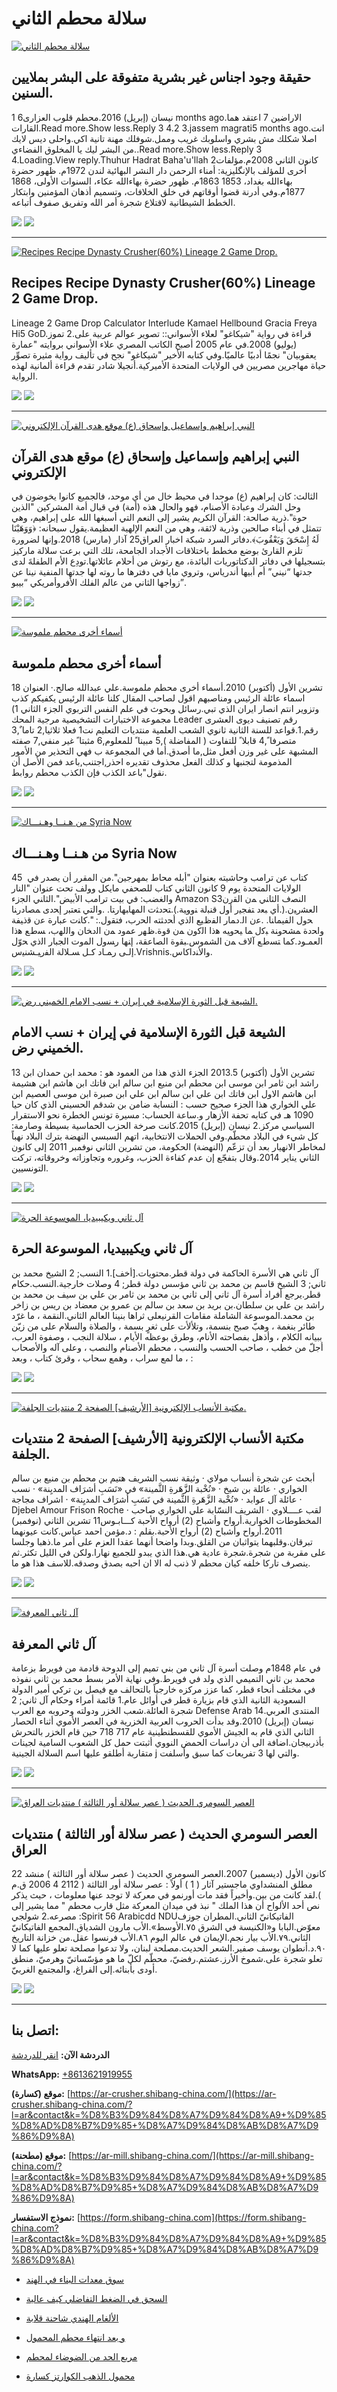 # سلالة محطم الثاني

<a href="https://swt.shibang-china.com/?l=ar&img&k=%D8%B3%D9%84%D8%A7%D9%84%D8%A9+%D9%85%D8%AD%D8%B7%D9%85+%D8%A7%D9%84%D8%AB%D8%A7%D9%86%D9%8A" target="_blank">![سلالة محطم الثاني](http://static.shibang-china.com/all-800x300/1030.jpg)</a>

## حقيقة وجود اجناس غير بشرية متفوقة على البشر بملايين السنين.
1 نيسان (إبريل) 2016.محطم قلوب العزارى6 months ago.الاراضين 7 اعتقد هما القارات﻿.Read more.Show less.Reply 3 4.2 3.jassem magrati5 months ago.انت اصلا شكلك مش بشري واسلوبك غريب وممل.شوفلك مهنة تانية اكي.واحلى ديس لايك من البشر ليك يا المخلوق الفضاءي.﻿.Read more.Show less.Reply 3 4.Loading.View reply.Thuhur Hadrat Baha&#39;u&#39;llah 2كانون الثاني 2008م.مؤلفات أخرى للمؤلف بالإنگليزية: أمناء الرحمن دار النشر البهائية لندن 1972م. ظهور حضرة بهاءالله بغداد، 1853 1863م. ظهور حضرة بهاءالله عكاء، السنوات الأولى، 1868 1877م.وفي أدرنة قضوا أوقاتهم في خلق الخلافات، وتسميم أذهان المؤمنين وابتكار الخطط الشيطانية لاقتلاع شجرة أمر الله وتفريق صفوف أتباعه.


<a href="https://whatsapp.shibangsoft.com/WhatsApp.php" target="_blank" title="WhatsApp">![](http://static.shibang-china.com/icon/whatsapp.png)</a> <a href="https://swt.shibang-china.com/?l=ar&icon&k=%D8%B3%D9%84%D8%A7%D9%84%D8%A9+%D9%85%D8%AD%D8%B7%D9%85+%D8%A7%D9%84%D8%AB%D8%A7%D9%86%D9%8A" target="_blank">![](http://static.shibang-china.com/icon/chat-ar.png)</a>

---

<a href="https://swt.shibang-china.com/?l=ar&img&k=%D8%B3%D9%84%D8%A7%D9%84%D8%A9+%D9%85%D8%AD%D8%B7%D9%85+%D8%A7%D9%84%D8%AB%D8%A7%D9%86%D9%8A" target="_blank">![Recipes Recipe Dynasty Crusher(60%) Lineage 2 Game Drop.](http://static.shibang-china.com/all-800x300/1425.jpg)</a>

## Recipes Recipe Dynasty Crusher(60%) Lineage 2 Game Drop.
Lineage 2 Game Drop Calculator Interlude Kamael Hellbound Gracia Freya Hi5 GoD.قراءة في رواية &quot;شيكاغو&quot; لعلاء الأسواني:: تصوير عوالم عربية على.2 تموز (يوليو) 2008.في عام 2005 أصبح الكاتب المصري علاء الأسواني بروايته &quot;عمارة يعقوبيان&quot; نجمًا أدبيًا عالميًا.وفي كتابه الأخير &quot;شيكاغو&quot; نجح في تأليف رواية مثيرة تصوِّر حياة مهاجرين مصريين في الولايات المتحدة الأميركية.أنجيلا شادر تقدم قراءة ألمانية لهذه الرواية.


<a href="https://whatsapp.shibangsoft.com/WhatsApp.php" target="_blank" title="WhatsApp">![](http://static.shibang-china.com/icon/whatsapp.png)</a> <a href="https://swt.shibang-china.com/?l=ar&icon&k=%D8%B3%D9%84%D8%A7%D9%84%D8%A9+%D9%85%D8%AD%D8%B7%D9%85+%D8%A7%D9%84%D8%AB%D8%A7%D9%86%D9%8A" target="_blank">![](http://static.shibang-china.com/icon/chat-ar.png)</a>

---

<a href="https://swt.shibang-china.com/?l=ar&img&k=%D8%B3%D9%84%D8%A7%D9%84%D8%A9+%D9%85%D8%AD%D8%B7%D9%85+%D8%A7%D9%84%D8%AB%D8%A7%D9%86%D9%8A" target="_blank">![النبي إبراهيم وإسماعيل وإسحاق (ع) موقع هدى القرآن الإلكتروني](http://static.shibang-china.com/all-800x300/233.jpg)</a>

## النبي إبراهيم وإسماعيل وإسحاق (ع) موقع هدى القرآن الإلكتروني
الثالث: كان إبراهيم (ع) موحدا في محيط خال من أي موحد، فالجميع كانوا يخوضون في وحل الشرك وعبادة الأصنام، فهو والحال هذه (أمة) في قبال أمة المشركين &quot;الذين حوة&quot;.ذرية صالحة: القرآن الكريم يشير إلى النعم التي أسبغها الله على إبراهيم، وهي تتمثل في أبناء صالحين وذرية لائقة، وهي من النعم الإلهية العظيمة.يقول سبحانه: ﴿وَوَهَبْنَا لَهُ إِسْحَقَ وَيَعْقُوبَ﴾.دفاتر السرد شبكة اخبار العراق25 آذار (مارس) 2018.وإنها لضرورة تلزم القارئ بوضع مخطط باختلاقات الأجداد الجامحة، تلك التي برعت سلالة ماركيز بتسجيلها في دفاتر الدكتاتوريات البائدة، مع رتوش من أحلام عائلاتها.تودِع الأم الطفلةَ لدى جدتها “نيني” أم أبيها أندرياس، وتروي مايا في دفترها ما روته لها جدتها المنفية نينا عن زواجها الثاني من عالم الفلك الأفروأمريكي “بيبو”.


<a href="https://whatsapp.shibangsoft.com/WhatsApp.php" target="_blank" title="WhatsApp">![](http://static.shibang-china.com/icon/whatsapp.png)</a> <a href="https://swt.shibang-china.com/?l=ar&icon&k=%D8%B3%D9%84%D8%A7%D9%84%D8%A9+%D9%85%D8%AD%D8%B7%D9%85+%D8%A7%D9%84%D8%AB%D8%A7%D9%86%D9%8A" target="_blank">![](http://static.shibang-china.com/icon/chat-ar.png)</a>

---

<a href="https://swt.shibang-china.com/?l=ar&img&k=%D8%B3%D9%84%D8%A7%D9%84%D8%A9+%D9%85%D8%AD%D8%B7%D9%85+%D8%A7%D9%84%D8%AB%D8%A7%D9%86%D9%8A" target="_blank">![أسماء أخرى محطم ملموسة](http://static.shibang-china.com/all-800x300/321.jpg)</a>

## أسماء أخرى محطم ملموسة
18 تشرين الأول (أكتوبر) 2010.أسماء أخرى محطم ملموسة.علي عبدالله صالح.· العنوان اسماء عائلة الرئيس ومناصبهم اقول لصاحب المقال كلنا عائلة الرئيس يكفيكم كذب وتزوير انتم انصار ايران الذي تبي.رسائل وبحوث في علم النفس التربوي الجزء الثاني 1) مجموعة الاختبارات التشخيصية مرجية المحك Leader رقم تصنيف ديوى العشرى رقم.1.قواعد للسنة الثانية ثانوي الشعب العلمية منتديات التعليم نت1 فعلا ثلاثيا,2 تاما ٌ,3 متصرفا ً,4 قابلا ً للتفاوت ( المفاضلة ),5 مبينا ً للمعلوم,6 مثبتا ً غير منفي,7 صفته المشبهة على غير وزن أفعل مثل,ما أصدق.أما في المجموعة ب فهي التحذير من الأمور المذمومة لتجنبها و كذلك الفعل محذوف تقديره احذر,اجتنب,باعد فمن الأصل أن نقول&quot;باعد الكذب فإن الكذب محطم روابط.


<a href="https://whatsapp.shibangsoft.com/WhatsApp.php" target="_blank" title="WhatsApp">![](http://static.shibang-china.com/icon/whatsapp.png)</a> <a href="https://swt.shibang-china.com/?l=ar&icon&k=%D8%B3%D9%84%D8%A7%D9%84%D8%A9+%D9%85%D8%AD%D8%B7%D9%85+%D8%A7%D9%84%D8%AB%D8%A7%D9%86%D9%8A" target="_blank">![](http://static.shibang-china.com/icon/chat-ar.png)</a>

---

<a href="https://swt.shibang-china.com/?l=ar&img&k=%D8%B3%D9%84%D8%A7%D9%84%D8%A9+%D9%85%D8%AD%D8%B7%D9%85+%D8%A7%D9%84%D8%AB%D8%A7%D9%86%D9%8A" target="_blank">![من هـنــا وهـنـــاك Syria Now](http://static.shibang-china.com/all-800x300/257.jpg)</a>

## من هـنــا وهـنـــاك Syria Now
45 كتاب عن ترامب وحاشيته بعنوان &quot;أبله محاط بمهرجين&quot;.من المقرر أن يصدر في ​الولايات المتحدة​ يوم 9 كانون الثاني كتاب للصحفي مايكل وولف تحت عنوان &quot;النار والغضب: في بيت ترامب الأبيض&quot;.اﻟﺜﺎﻨﻲ اﻟﺠزء Amazon S3اﻟﻨﺼف اﻟﺜﺎﻨﻲ ﻤن اﻟﻘرن اﻟﻌﺸرﻴن.(.أي ﺒﻌد ﺘﻔﺠﻴر أول ﻗﻨﺒﻟﺔ ﻨووﻴﺔ.).ﺘﺤدﺜت اﻟﻤﻬﺎﺒﻬﺎرﺘﺎ. .واﻟﺘﻲ ﺘﻌﺘﺒر إﺤدى ﻤﺼﺎدرﻨﺎ ﺤول اﻟﻔﻴﻤﺎﻨﺎ. .ﻋن اﻟ.دﻤﺎر اﻟﻔظﻴﻊ اﻟذي أﺤدﺜﺘﻪ اﻟﺤرب، ﻓﺘﻘول.: &quot;.ﮐﺎﻨت ﻋﺒﺎرة ﻋن ﻗذﻴﻔﺔ واﺤدة ﻤﺸﺤوﻨﺔ ﺒﮐل ﻤﺎ ﻴﺤوﻴﻪ ﻫذا اﻟﮐون ﻤن ﻗوة.ظﻬر ﻋﻤود ﻤن اﻟدﺨﺎن واﻟﻟﻬب، ﺴطﻊ ﻫذا اﻟﻌﻤـود.ﮐﻤﺎ ﺘﺴطﻊ آﻻف ﻤن اﻟﺸﻤوس.ﺒﻘوة اﻟﺼﺎﻋﻘﺔ، إﻨﻬﺎ رﺴول اﻟﻤوت اﻟﺠﺒﺎر اﻟذي ﺤوّل إﻟـﯽ رﻤـﺎد ﮐـل ﺴـﻼﻟﺔ اﻟﻔرﻴـﺸﻨﻴس.Vrishnis.واﻷﻨداﮐﺎس.


<a href="https://whatsapp.shibangsoft.com/WhatsApp.php" target="_blank" title="WhatsApp">![](http://static.shibang-china.com/icon/whatsapp.png)</a> <a href="https://swt.shibang-china.com/?l=ar&icon&k=%D8%B3%D9%84%D8%A7%D9%84%D8%A9+%D9%85%D8%AD%D8%B7%D9%85+%D8%A7%D9%84%D8%AB%D8%A7%D9%86%D9%8A" target="_blank">![](http://static.shibang-china.com/icon/chat-ar.png)</a>

---

<a href="https://swt.shibang-china.com/?l=ar&img&k=%D8%B3%D9%84%D8%A7%D9%84%D8%A9+%D9%85%D8%AD%D8%B7%D9%85+%D8%A7%D9%84%D8%AB%D8%A7%D9%86%D9%8A" target="_blank">![الشيعة قبل الثورة الإسلامية في إيران + نسب الامام الخميني رض.](http://static.shibang-china.com/all-800x300/743.jpg)</a>

## الشيعة قبل الثورة الإسلامية في إيران + نسب الامام الخميني رض.
13 تشرين الأول (أكتوبر) 2013.5 الجزء الذي هذا من العمود هو : محمد ابن حمدان ابن راشد ابن ثامر ابن موسى ابن محطم ابن منيع ابن سالم ابن فاتك ابن هاشم ابن هشيمة ابن هاشم الاول ابن فاتك ابن علي ابن سالم ابن علي ابن صبرة ابن موسى العصيم ابن علي الخواري هذا الجزء صحيح حسب : النسابة ضامن بن شدقم الحسيني الذي كان حيا 1090 هـ في كتابه تحفة الأزهار و.ساعة الحساب: مسيرة تونس الخطرة نحو الاستقرار السياسي مركز.2 نيسان (إبريل) 2015.كانت صرخة الحزب الحماسية بسيطة وصارمة: كل شيء في البلاد محطّم.وفي الحملات الانتخابية، اتهم السبسي النهضة بترك البلاد نهباً لمخاطر الانهيار بعد أن تزعّم (النهضة) الحكومة، من تشرين الثاني نوفمبر 2011 إلى كانون الثاني يناير 2014.وقال بتفجّع إن عدم كفاءة الحزب، وغروره وتجاوزاته وخروقاته، تركت التونسيين.


<a href="https://whatsapp.shibangsoft.com/WhatsApp.php" target="_blank" title="WhatsApp">![](http://static.shibang-china.com/icon/whatsapp.png)</a> <a href="https://swt.shibang-china.com/?l=ar&icon&k=%D8%B3%D9%84%D8%A7%D9%84%D8%A9+%D9%85%D8%AD%D8%B7%D9%85+%D8%A7%D9%84%D8%AB%D8%A7%D9%86%D9%8A" target="_blank">![](http://static.shibang-china.com/icon/chat-ar.png)</a>

---

<a href="https://swt.shibang-china.com/?l=ar&img&k=%D8%B3%D9%84%D8%A7%D9%84%D8%A9+%D9%85%D8%AD%D8%B7%D9%85+%D8%A7%D9%84%D8%AB%D8%A7%D9%86%D9%8A" target="_blank">![آل ثاني ويكيبيديا، الموسوعة الحرة](http://static.shibang-china.com/all-800x300/288.jpg)</a>

## آل ثاني ويكيبيديا، الموسوعة الحرة
آل ثاني هي الأسرة الحاكمة في دولة قطر.محتويات.[أخف].1 النسب; 2 الشيخ محمد بن ثاني; 3 الشيخ قاسم بن محمد بن ثاني مؤسس دولة قطر; 4 وصلات خارجية.النسب.حكام قطر.يرجع أفراد أسرة آل ثاني إلى ثاني بن محمد بن ثامر بن علي بن سيف بن محمد بن راشد بن علي بن سلطان.بن بريد بن سعد بن سالم بن عمرو بن معضاد بن ريس بن زاخر بن محمد.الموسوعة الشاملة مقامات القرنيعلى ثراها بنينا العالم الثاني.النقمة ، ما غرّد طائر بنغمة ، وهبّ صبح بنسمة، وتلألأت على ثغرٍ بسمة ، والصلاة والسلام على من زيّن ببيانه الكلام ، وأذهل بفصاحته الأنام، وطرق بوعظه الأيام ، سلالة النجب ، وصفوة العرب، أجلّ من خطب ، صاحب الحسب والنسب ، محطم الأصنام والنصب ، وعلى آله والأصحاب ، ما لمع سراب ، وهمع سحاب ، وقرئ كتاب ، وبعد :


<a href="https://whatsapp.shibangsoft.com/WhatsApp.php" target="_blank" title="WhatsApp">![](http://static.shibang-china.com/icon/whatsapp.png)</a> <a href="https://swt.shibang-china.com/?l=ar&icon&k=%D8%B3%D9%84%D8%A7%D9%84%D8%A9+%D9%85%D8%AD%D8%B7%D9%85+%D8%A7%D9%84%D8%AB%D8%A7%D9%86%D9%8A" target="_blank">![](http://static.shibang-china.com/icon/chat-ar.png)</a>

---

<a href="https://swt.shibang-china.com/?l=ar&img&k=%D8%B3%D9%84%D8%A7%D9%84%D8%A9+%D9%85%D8%AD%D8%B7%D9%85+%D8%A7%D9%84%D8%AB%D8%A7%D9%86%D9%8A" target="_blank">![مكتبة الأنساب الإلكترونية [الأرشيف] الصفحة 2 منتديات الجلفة.](http://static.shibang-china.com/all-800x300/1404.jpg)</a>

## مكتبة الأنساب الإلكترونية [الأرشيف] الصفحة 2 منتديات الجلفة.
أبحث عن شجرة أنساب مولاي &middot; وثيقة نسب الشريف هتيم بن محطم بن منيع بن سالم الخواري &middot; عائلة بن شيخ &middot; «نُخْبة الزَّهَرةِ الثَّمينة» في «نَسَبِ أشرَاف المديِنة» &middot; نسب عائلة آل عوابد &middot; «نُخْبة الزَّهَرةِ الثَّمينة في نَسَبِ أشرَاف المديِنة» &middot; اشراف مجاجة &middot; Djebel Amour Frison Roche &middot; لقب عــــلاوي &middot; الشريف النسّابة علي الخواري صاحب المخطوطات الخوارية.أرواح وأشباح (2) أرواح الأحبة كـــابـوس11 تشرين الثاني (نوفمبر) 2011.أرواح وأشباح (2) أرواح الأحبة.بقلم : د.مؤمن احمد عباس.كانت عيونهما تبرقان.وقلبهما يتواثبان من القلق.وبدا واضحا أنهما عقدا العزم على أمر ما.ذهبا وجلسا على مقربة من شجرة.شجرة عادية هي.هذا الذي يبدو للجميع نهارا.ولكن في الليل تكثر.ثم ينصرف تاركا خلفه كيان محطم لا ذنب له الا ان احبه بصدق وصدقه.للاسف هذا هو ما.


<a href="https://whatsapp.shibangsoft.com/WhatsApp.php" target="_blank" title="WhatsApp">![](http://static.shibang-china.com/icon/whatsapp.png)</a> <a href="https://swt.shibang-china.com/?l=ar&icon&k=%D8%B3%D9%84%D8%A7%D9%84%D8%A9+%D9%85%D8%AD%D8%B7%D9%85+%D8%A7%D9%84%D8%AB%D8%A7%D9%86%D9%8A" target="_blank">![](http://static.shibang-china.com/icon/chat-ar.png)</a>

---

<a href="https://swt.shibang-china.com/?l=ar&img&k=%D8%B3%D9%84%D8%A7%D9%84%D8%A9+%D9%85%D8%AD%D8%B7%D9%85+%D8%A7%D9%84%D8%AB%D8%A7%D9%86%D9%8A" target="_blank">![آل ثاني المعرفة](http://static.shibang-china.com/all-800x300/797.jpg)</a>

## آل ثاني المعرفة
في عام 1848م وصلت أسرة آل ثاني من بني تميم إلى الدوحة قادمة من فويرط بزعامة محمد بن ثاني التميمي الذي ولد في فويرط.وفي نهاية الأمر بسط محمد بن ثاني نفوذه في مختلف أنحاء قطر، كما عزز مركزه خارجياً بالتحالف مع فيصل بن تركي أمير الدولة السعودية الثانية الذي قام بزيارة قطر في أوائل عام.1 قائمة أمراء وحكام آل ثاني; 2 شجرة العائلة.شعب الخزر ودولته وحروبه مع العرب Defense Arab المنتدى العربي.14 نيسان (إبريل) 2010.وقد بدأت الحروب العربية الخزرية في العصر الأموي أثناء الحصار الثاني الذي قام به الجيش الأموي للقسطنطينية عام 717 718 حين قام الخزر بالتحرش بأذربيجان.اضافة الى أن دراسات الحمض النووي أثبتت حمل كل الشعوب السامية لجينات متقاربة أطلقو عليها اسم السلالة الجينية j والتي لها 3 تفريعات كما سبق وأسلفت.


<a href="https://whatsapp.shibangsoft.com/WhatsApp.php" target="_blank" title="WhatsApp">![](http://static.shibang-china.com/icon/whatsapp.png)</a> <a href="https://swt.shibang-china.com/?l=ar&icon&k=%D8%B3%D9%84%D8%A7%D9%84%D8%A9+%D9%85%D8%AD%D8%B7%D9%85+%D8%A7%D9%84%D8%AB%D8%A7%D9%86%D9%8A" target="_blank">![](http://static.shibang-china.com/icon/chat-ar.png)</a>

---

<a href="https://swt.shibang-china.com/?l=ar&img&k=%D8%B3%D9%84%D8%A7%D9%84%D8%A9+%D9%85%D8%AD%D8%B7%D9%85+%D8%A7%D9%84%D8%AB%D8%A7%D9%86%D9%8A" target="_blank">![العصر السومري الحديث ( عصر سلالة أور الثالثة ) منتديات العراق](http://static.shibang-china.com/all-800x300/213.jpg)</a>

## العصر السومري الحديث ( عصر سلالة أور الثالثة ) منتديات العراق
22 كانون الأول (ديسمبر) 2007.العصر السومري الحديث ( عصر سلالة أور الثالثة ) منشد مطلق المنشداوي ماجستير آثار ( 1 ) أولاً : عصر سلالة أور الثالثة ( 2112 4 2006 ق.م ).لقد كانت من بين.وأخيراً فقد مات أورنمو في معركة لا توجد عنها معلومات ، حيث يذكر نص أحد الألواح أن هذا الملك &quot; نبذ في ميدان المعركة مثل قارب محطم &quot; مما يشير إلى مصرعه.2 شولجي :Spirit 56 Arabicdd NDUﺍﻟﻔﺎﺗﻴﻜﺎﻧﻲّ ﺍﻟﺜﺎﻧﻲ.ﺍﻟﻤﻄﺮﺍﻥ ﺟﻮﺯﻑ ﻣﻌﻮّﺽ.ﺍﻟﺒﺎﺑﺎ ﻭ«ﺍﻟﻜﻨﻴﺴﺔ ﻓﻲ ﺍﻟﺸﺮﻕ ٧٥.ﺍﻷﻭﺳﻂ».ﺍﻷﺏ ﻣﺎﺭﻭﻥ ﺍﻟﺸﺪﻳﺎﻕ.ﺍﻟﻤﺠﻤﻊ ﺍﻟﻔﺎﺗﻴﻜﺎﻧﻲّ ﺍﻟﺜﺎﻧﻲ.٧٩.ﺍﻷﺏ ﺑﻴﺎﺭ ﻧﺠﻢ.ﺍﻹﻳﻤﺎﻥ ﻓﻲ ﻋﺎﻟﻢ ﺍﻟﻴﻮﻡ ٨٦.ﺍﻷﺏ ﻓﺮﻧﺴﻮﺍ ﻋﻘﻞ.ﻣﻦ ﺧﺰﺍﻧﺔ ﺍﻟﺘﺎﺭﻳﺦ ٩٠.ﺩ.ﺃﻧﻄﻮﺍﻥ ﻳﻮﺳﻒ ﺻﻔﻴﺮ.ﺍﻟﺸﻌﺮ ﺍﻟﺤﺪﻳﺚ.ﻣﺼﻠﺤﺔ ﻟﺒﻨﺎﻥ، ﻭﻻ ﺗﺪﻋﻮﺍ ﻣﺼﻠﺤﺔ ﺗﻌﻠﻮ ﻋﻠﻴﻬﺎ ﻛﻤﺎ ﻻ ﺗﻌﻠﻮ ﺷﺠﺮﺓ ﻋﻠﻰ.ﺷﻤﻮﺥ ﺍﻷﺭﺯ.ﻋﺸﺘﻢ.ﺭﻓﻀﻲّ، ﻣﺤﻄّﻢ ﻟﻜﻞّ ﻣﺎ ﻫﻮ ﻣﺆﺳّﺴﺎﺗﻲّ ﻭﻫﺮﻣﻲّ، ﻣﻨﻄﻖ ﺃﻭﺩﻯ ﺑﺄﺑﻨﺎﺋﻪ.ﺇﻟﻰ ﺍﻟﻔﺮﺍﻍ، ﻭﺍﻟﻤﺠﺘﻤﻊ ﺍﻟﻐﺮﺑﻲّ.


<a href="https://whatsapp.shibangsoft.com/WhatsApp.php" target="_blank" title="WhatsApp">![](http://static.shibang-china.com/icon/whatsapp.png)</a> <a href="https://swt.shibang-china.com/?l=ar&icon&k=%D8%B3%D9%84%D8%A7%D9%84%D8%A9+%D9%85%D8%AD%D8%B7%D9%85+%D8%A7%D9%84%D8%AB%D8%A7%D9%86%D9%8A" target="_blank">![](http://static.shibang-china.com/icon/chat-ar.png)</a>

---
## اتصل بنا:

**الدردشة الآن:** [انقر للدردشة](https://swt.shibang-china.com?l=ar&contact&k=%D8%B3%D9%84%D8%A7%D9%84%D8%A9+%D9%85%D8%AD%D8%B7%D9%85+%D8%A7%D9%84%D8%AB%D8%A7%D9%86%D9%8A)

**WhatsApp:**  [+8613621919955](https://whatsapp.shibangsoft.com/WhatsApp.php)

**موقع (كسارة):** [https://ar-crusher.shibang-china.com/](https://ar-crusher.shibang-china.com/?l=ar&contact&k=%D8%B3%D9%84%D8%A7%D9%84%D8%A9+%D9%85%D8%AD%D8%B7%D9%85+%D8%A7%D9%84%D8%AB%D8%A7%D9%86%D9%8A)

**موقع (مطحنة):** [https://ar-mill.shibang-china.com/](https://ar-mill.shibang-china.com/?l=ar&contact&k=%D8%B3%D9%84%D8%A7%D9%84%D8%A9+%D9%85%D8%AD%D8%B7%D9%85+%D8%A7%D9%84%D8%AB%D8%A7%D9%86%D9%8A)

**نموذج الاستفسار:** [https://form.shibang-china.com](https://form.shibang-china.com?l=ar&contact&k=%D8%B3%D9%84%D8%A7%D9%84%D8%A9+%D9%85%D8%AD%D8%B7%D9%85+%D8%A7%D9%84%D8%AB%D8%A7%D9%86%D9%8A)

* [سوق معدات البناء في الهند](../29/%D8%B3%D9%88%D9%82%20%D9%85%D8%B9%D8%AF%D8%A7%D8%AA%20%D8%A7%D9%84%D8%A8%D9%86%D8%A7%D8%A1%20%D9%81%D9%8A%20%D8%A7%D9%84%D9%87%D9%86%D8%AF.md)

* [السحق في الضغط التفاضلي كيف عالية](../30/%D8%A7%D9%84%D8%B3%D8%AD%D9%82%20%D9%81%D9%8A%20%D8%A7%D9%84%D8%B6%D8%BA%D8%B7%20%D8%A7%D9%84%D8%AA%D9%81%D8%A7%D8%B6%D9%84%D9%8A%20%D9%83%D9%8A%D9%81%20%D8%B9%D8%A7%D9%84%D9%8A%D8%A9.md)

* [الألغام الهندي شاحنة قلابة](../28/%D8%A7%D9%84%D8%A3%D9%84%D8%BA%D8%A7%D9%85%20%D8%A7%D9%84%D9%87%D9%86%D8%AF%D9%8A%20%D8%B4%D8%A7%D8%AD%D9%86%D8%A9%20%D9%82%D9%84%D8%A7%D8%A8%D8%A9.md)

* [و بعد انتهاء محطم المحمول](../30/%D9%88%20%D8%A8%D8%B9%D8%AF%20%D8%A7%D9%86%D8%AA%D9%87%D8%A7%D8%A1%20%D9%85%D8%AD%D8%B7%D9%85%20%D8%A7%D9%84%D9%85%D8%AD%D9%85%D9%88%D9%84.md)

* [مربع الحد من الضوضاء لمحطم](../27/%D9%85%D8%B1%D8%A8%D8%B9%20%D8%A7%D9%84%D8%AD%D8%AF%20%D9%85%D9%86%20%D8%A7%D9%84%D8%B6%D9%88%D8%B6%D8%A7%D8%A1%20%D9%84%D9%85%D8%AD%D8%B7%D9%85.md)

* [محمول الذهب الكوارتز كسارة](../29/%D9%85%D8%AD%D9%85%D9%88%D9%84%20%D8%A7%D9%84%D8%B0%D9%87%D8%A8%20%D8%A7%D9%84%D9%83%D9%88%D8%A7%D8%B1%D8%AA%D8%B2%20%D9%83%D8%B3%D8%A7%D8%B1%D8%A9.md)